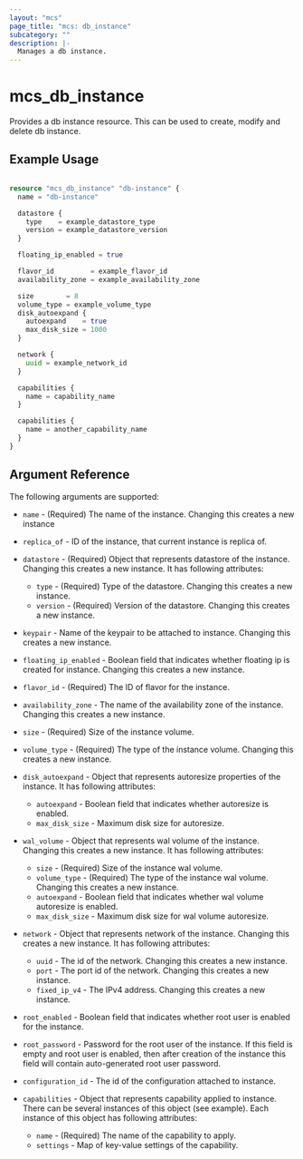 ```yaml
---
layout: "mcs"
page_title: "mcs: db_instance"
subcategory: ""
description: |-
  Manages a db instance.
---
```


# mcs\_db\_instance

Provides a db instance resource. This can be used to create, modify and delete db instance.

## Example Usage

```terraform

resource "mcs_db_instance" "db-instance" {
  name = "db-instance"

  datastore {
    type    = example_datastore_type
    version = example_datastore_version
  }

  floating_ip_enabled = true

  flavor_id         = example_flavor_id
  availability_zone = example_availability_zone

  size        = 8
  volume_type = example_volume_type
  disk_autoexpand {
    autoexpand    = true
    max_disk_size = 1000
  }

  network {
    uuid = example_network_id
  }

  capabilities {
    name = capability_name
  }

  capabilities {
    name = another_capability_name
  }
}
```
## Argument Reference

The following arguments are supported:

* `name` - (Required) The name of the instance. Changing this creates a new instance

* `replica_of` - ID of the instance, that current instance is replica of.

* `datastore` - (Required) Object that represents datastore of the instance. Changing this creates a new instance. It has following attributes:
    * `type` - (Required) Type of the datastore. Changing this creates a new instance.
    * `version` - (Required) Version of the datastore. Changing this creates a new instance.

* `keypair` - Name of the keypair to be attached to instance. Changing this creates a new instance.

* `floating_ip_enabled` - Boolean field that indicates whether floating ip is created for instance. Changing this creates a new instance.

* `flavor_id` - (Required) The ID of flavor for the instance.

* `availability_zone` - The name of the availability zone of the instance. Changing this creates a new instance.

* `size` - (Required) Size of the instance volume.

* `volume_type` - (Required) The type of the instance volume. Changing this creates a new instance.

* `disk_autoexpand` - Object that represents autoresize properties of the instance. It has following attributes:
    * `autoexpand` - Boolean field that indicates whether autoresize is enabled.
    * `max_disk_size` - Maximum disk size for autoresize.

* `wal_volume` - Object that represents wal volume of the instance. Changing this creates a new instance. It has following attributes:
    * `size` - (Required) Size of the instance wal volume.
    * `volume_type` - (Required) The type of the instance wal volume. Changing this creates a new instance.
    * `autoexpand` - Boolean field that indicates whether wal volume autoresize is enabled.
    * `max_disk_size` - Maximum disk size for wal volume autoresize.

* `network` -  Object that represents network of the instance. Changing this creates a new instance. It has following attributes: 
    * `uuid` - The id of the network. Changing this creates a new instance.
    * `port` - The port id of the network. Changing this creates a new instance.
    * `fixed_ip_v4` - The IPv4 address. Changing this creates a new instance.

* `root_enabled` - Boolean field that indicates whether root user is enabled for the instance.

* `root_password` - Password for the root user of the instance. If this field is empty and root user is enabled, then after creation of the instance this field will contain auto-generated root user password.

* `configuration_id` - The id of the configuration attached to instance.

* `capabilities` - Object that represents capability applied to instance. There can be several instances of this object (see example). Each instance of this object has following attributes:
    * `name` - (Required) The name of the capability to apply.
    * `settings` - Map of key-value settings of the capability.
